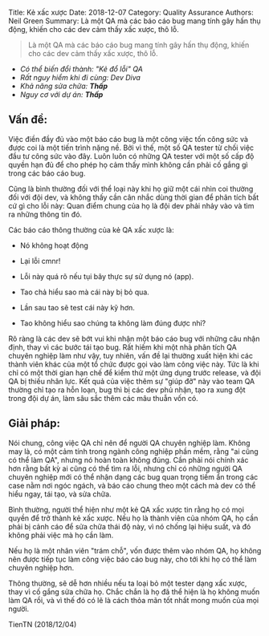 Title: Kẻ xấc xược 
Date: 2018-12-07
Category: Quality Assurance
Authors: Neil Green
Summary: Là một QA mà các báo cáo bug mang tính gây hấn thụ động, khiến cho các dev cảm thấy xấc xược, thô lỗ.

>  Là một QA mà các báo cáo bug mang tính gây hấn thụ động, khiến cho các dev cảm thấy xấc xược, thô lỗ.

* _Có thể biến đổi thành: "Kẻ đổ lỗi" QA_
* _Rất nguy hiểm khi đi cùng: Dev Diva_
* _Khả năng sửa chữa: **Thấp**_
* _Nguy cơ với dự án: **Thấp**_



## Vấn đề:

Việc điền đầy đủ vào một báo cáo bug là một công việc tốn công sức và được coi là một tiến trình nặng nề. Bởi vì thế, một số QA tester từ chối việc đầu tư công sức vào đây. Luôn luôn có những QA tester với một số cấp độ quyền hạn đủ để cho phép họ cảm thấy mình không cần phải cố gắng gì trong các báo cáo bug.

Cũng là bình thường đối với thể loại này khi họ giữ một cái nhìn coi thường đối với đội dev, và không thấy cần cân nhắc dùng thời gian để phân tích bất cứ gì cho lỗi này: Quan điểm chung của họ là đội dev phải nhảy vào và tìm ra những thông tin đó.

Các báo cáo thông thường của kẻ QA xấc xược là:

* Nó không hoạt động

* Lại lỗi cmnr!

* Lỗi này quá rõ nếu tụi bây thực sự sử dụng nó (app).

* Tao chả hiểu sao mà cái này bị bỏ qua.

* Lần sau tao sẽ test cái này kỹ hơn.

* Tao không hiểu sao chúng ta không làm đúng được nhỉ?

Rõ ràng là các dev sẽ bớt vui khi nhận một báo cáo bug với những câu nhận định, thay vì các bước tái tạo bug. Rất hiếm khi một nhà phân tích QA chuyên nghiệp làm như vậy, tuy nhiên, vấn đề lại thường xuất hiện khi các thành viên khác của một tổ chức được gọi vào làm công việc này. Tức là khi chỉ có một thời gian hạn chế để kiểm thử một ứng dụng trước release, và đội QA bị thiếu nhân lực. Kết quả của việc thêm sự "giúp đỡ" này vào team QA thường chỉ tạo ra hỗn loạn, bug thì bị các dev phủ nhận, tạo ra xung đột trong đội dự án, làm sâu sắc thêm các mâu thuẫn vốn có.



## Giải pháp:

Nói chung, công việc QA chỉ nên để người QA chuyên nghiệp làm. Không may là, có một cảm tính trong ngành công nghiệp phần mềm, rằng "ai cũng có thể làm QA", nhưng nó hoàn toàn không đúng. Cần phải nói chính xác hơn rằng bất kỳ ai cũng có thể tìm ra lỗi, nhưng chỉ có những người QA chuyên nghiệp mới có thể nhận dạng các bug quan trọng tiềm ẩn trong các case nằm nơi ngóc ngách, và báo cáo chung theo một cách mà dev có thể hiểu ngay, tái tạo, và sửa chữa.

Bình thường, người thể hiện như một kẻ QA xấc xược tin rằng họ có mọi quyền để trở thành kẻ xấc xược. Nếu họ là thành viên của nhóm QA, họ cần phải bị cảnh cáo để sửa chữa thái độ này, vì nó chống lại hiệu suất, và đó không phải việc mà họ cần làm. 

Nếu họ là một nhân viên "trám chỗ", vốn được thêm vào nhóm QA, họ không nên được tiếp tục làm công việc báo cáo bug này, cho tới khi họ có thể làm chuyên nghiệp hơn.

Thông thường, sẽ dễ hơn nhiều nếu ta loại bỏ một tester dạng xấc xược, thay vì cố gắng sửa chữa họ. Chắc chắn là họ đã thể hiện là họ không muốn làm QA rồi, và vì thế đó có lẽ là cách thỏa mãn tốt nhất mong muốn của mọi người.

TienTN (2018/12/04)
